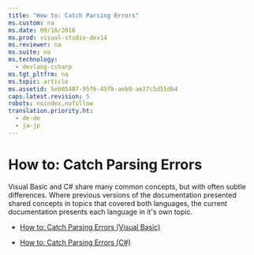 ```yaml
---
title: "How to: Catch Parsing Errors"
ms.custom: na
ms.date: 09/18/2016
ms.prod: visual-studio-dev14
ms.reviewer: na
ms.suite: na
ms.technology: 
  - devlang-csharp
ms.tgt_pltfrm: na
ms.topic: article
ms.assetid: 5eb05407-95f6-45fb-aeb0-ae27c5d55db4
caps.latest.revision: 5
robots: noindex,nofollow
translation.priority.ht: 
  - de-de
  - ja-jp
---
```

# How to: Catch Parsing Errors
Visual Basic and C# share many common concepts, but with often subtle differences. Where previous versions of the documentation presented shared concepts in topics that covered both languages, the current documentation presents each language in it's own topic.  
  
-   [How to: Catch Parsing Errors (Visual Basic)](../vs140/How-to--Catch-Parsing-Errors--Visual-Basic-.md)  
  
-   [How to: Catch Parsing Errors (C#)](../vs140/How-to--Catch-Parsing-Errors--C#-.md)